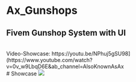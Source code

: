 # Ax_Gunshops
Fivem Gunshop System with UI
------------------------
<br>
Video-Showcase: https://youtu.be/NPhuj5gSU98](https://www.youtube.com/watch?v=0v_w9LbqD6E&ab_channel=AlsoKnownAsAx
<br>
# Showcase
<img src="https://media.discordapp.net/attachments/968846746513989672/1142131827084120274/image.png?width=734&height=380">
